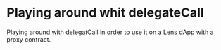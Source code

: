 # Playing around whit delegateCall

Playing around with delegatCall in order to use it on a Lens dApp with a proxy
contract.
